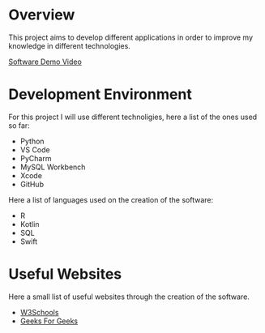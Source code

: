 # Overview

This project aims to develop different applications in order to improve my knowledge in different technologies. 



[Software Demo Video](http://youtube.link.goes.here)

# Development Environment

For this project I will use different technoligies, here a list of the ones used so far: 
- Python
- VS Code 
- PyCharm 
- MySQL Workbench
- Xcode 
- GitHub

Here a list of languages used on the creation of the software:
- R
- Kotlin
- SQL 
- Swift

# Useful Websites
Here a small list of useful websites through the creation of the software. 

* [W3Schools](https://www.w3schools.com)
* [Geeks For Geeks](https://www.geeksforgeeks.org)
